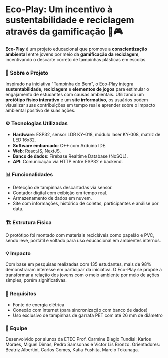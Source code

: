 # Eco-Play: Um incentivo à sustentabilidade e reciclagem através da gamificação 🌱🎮

**Eco-Play** é um projeto educacional que promove a **conscientização ambiental** entre jovens por meio da **gamificação da reciclagem**, incentivando o descarte correto de tampinhas plásticas em escolas.

### 🧩 Sobre o Projeto

Inspirado na iniciativa "Tampinha do Bem", o Eco-Play integra **sustentabilidade**, **reciclagem** e **elementos de jogos** para estimular o engajamento de estudantes com causas ambientais. Utilizando um **protótipo físico interativo** e um **site informativo**, os usuários podem visualizar suas contribuições em tempo real e aprender sobre o impacto ambiental positivo de suas ações.

### ⚙️ Tecnologias Utilizadas

* **Hardware**: ESP32, sensor LDR KY-018, módulo laser KY-008, matriz de LED 16x32.
* **Software embarcado**: C++ com Arduino IDE.
* **Web**: ReactJS, NextJS.
* **Banco de dados**: Firebase Realtime Database (NoSQL).
* **API**: Comunicação via HTTP entre ESP32 e backend.

### 📊 Funcionalidades

* Detecção de tampinhas descartadas via sensor.
* Contador digital com exibição em tempo real.
* Armazenamento de dados em nuvem.
* Site com informações, histórico de coletas, participantes e análise por data.

### 🏗️ Estrutura Física

O protótipo foi montado com materiais recicláveis como papelão e PVC, sendo leve, portátil e voltado para uso educacional em ambientes internos.

### 💡 Impacto

Com base em pesquisas realizadas com 135 estudantes, mais de 98% demonstraram interesse em participar da iniciativa. O Eco-Play se propõe a transformar a relação dos jovens com o meio ambiente por meio de ações simples, porém significativas.

### 📌 Requisitos

* Fonte de energia elétrica
* Conexão com internet (para sincronização com banco de dados)
* Uso exclusivo de tampinhas de garrafa PET com até 26 mm de diâmetro

### 👥 Equipe

Desenvolvido por alunos da ETEC Prof. Carmine Biagio Tundisi:
Karlos Moraes, Miguel Dimas, Pedro Samsonas e Victor Lis Bronzo.
Orientadores: Beatriz Albertini, Carlos Gomes, Katia Fushita, Marcio Tokunaga.
